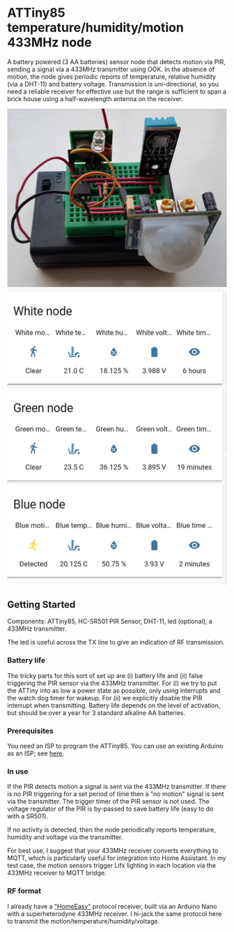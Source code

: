# ATTiny85 temperature/humidity/motion 433MHz node

A battery powered (3 AA batteries) sensor node that detects motion via PIR, sending a signal via a 433MHz transmitter using OOK. In the absence of motion, the node gives periodic reports of temperature, relative humidity (via a DHT-11) and battery voltage. Transmission is uni-directional, so you need a reliable receiver for effective use but the range is sufficient to span a brick house using a half-wavelength antenna on the receiver.

![ATTiny85 RF node](./node.jpg)
![HomeAssistant example](./HA.png)

## Getting Started

Components: ATTiny85, HC-SR501 PIR Sensor, DHT-11, led (optional), a 433MHz transmitter.

The led is useful across the TX line to give an indication of RF transmission.

### Battery life

The tricky parts for this sort of set up are (i) battery life and (ii) false triggering the PIR sensor via the 433MHz transmitter. For (i) we try to put the ATTiny into as low a power state as possible, only using interrupts and the watch dog timer for wakeup. For (ii) we explicitly disable the PIR interrupt when transmitting. Battery life depends on the level of activation, but should be over a year for 3 standard alkaline AA batteries.

### Prerequisites

You need an ISP to program the ATTiny85. You can use an existing Arduino as an ISP; see [here](https://create.arduino.cc/projecthub/arjun/programming-attiny85-with-arduino-uno-afb829).

### In use

If the PIR detects motion a signal is sent via the 433MHz transmitter. If there is no PIR triggering for a set period of time then a "no motion" signal is sent via the transmitter. The trigger timer of the PIR sensor is not used. The voltage regulator of the PIR is by-passed to save battery life (easy to do with a SR501).

If no activity is detected, then the node periodically reports temperature, humidity and voltage via the transmitter.

For best use, I suggest that your 433MHz receiver converts everything to MQTT, which is particularly useful for integration into Home Assistant. In my test case, the motion sensors trigger Lifx lighting in each location via the 433MHz receiver to MQTT bridge.


### RF format

I already have a ["HomeEasy"](https://github.com/bruce33/homeeasyhacking) protocol receiver, built via an Arduino Nano with a superheterodyne 433MHz receiver. I hi-jack the same protocol here to transmit the motion/temperature/humidity/voltage.

